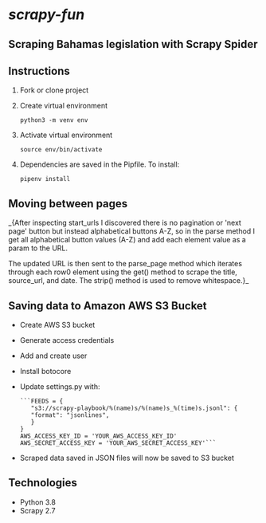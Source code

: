 # _scrapy-fun_



## Scraping Bahamas legislation with Scrapy Spider

## Instructions

1. Fork or clone project
2. Create virtual environment

    ``` python3 -m venv env ```
3. Activate virtual environment 

    ``` source env/bin/activate ```
4. Dependencies are saved in the Pipfile. To install:

    ``` pipenv install ```


## Moving between pages

_{After inspecting start_urls I discovered there is no pagination or 'next page'
 button but instead alphabetical buttons A-Z, so in the parse method I get all
 alphabetical button values (A-Z) and add each element value as a param to the URL.

The updated URL is then sent to the parse_page method which iterates through each
row0 element using the get() method to scrape the title, source_url, and date. The
strip() method is used to remove whitespace.}_

## Saving data to Amazon AWS S3 Bucket

* Create AWS S3 bucket
* Generate access credentials
* Add and create user
* Install botocore
* Update settings.py with:

      ```FEEDS = {
         "s3://scrapy-playbook/%(name)s/%(name)s_%(time)s.jsonl": {
         "format": "jsonlines",
         }
      }
      AWS_ACCESS_KEY_ID = 'YOUR_AWS_ACCESS_KEY_ID'
      AWS_SECRET_ACCESS_KEY = 'YOUR_AWS_SECRET_ACCESS_KEY'```
* Scraped data saved in JSON files will now be saved to S3 bucket


## Technologies

* Python 3.8
* Scrapy 2.7
